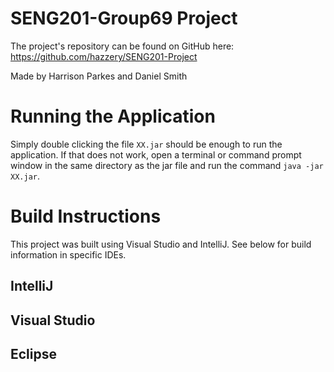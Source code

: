 # SENG201-Group69 Project

The project's repository can be found on GitHub here: https://github.com/hazzery/SENG201-Project

Made by Harrison Parkes and Daniel Smith

# Running the Application

Simply double clicking the file `XX.jar` should be enough to run the application. If that does not work, open a terminal or command prompt window in the same directory as the jar file and run the command `java -jar XX.jar`.

# Build Instructions

This project was built using Visual Studio and IntelliJ. See below for build information in specific IDEs. 

## IntelliJ

## Visual Studio

## Eclipse

